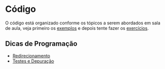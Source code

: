 Código
======

O código está organizado conforme os tópicos a serem abordados em sala de aula, veja primeiro os [exemplos](exemplos/README.md) e depois tente fazer os [exercícios](exercicios/README.md).

Dicas de Programação
--------------------

* [Redirecionamento](exemplos/1_Interface/README.md)
* [Testes e Depuração](exemplos/6_TestesEDepuracao/README.md)
